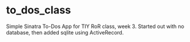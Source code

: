 to_dos_class
============

Simple Sinatra To-Dos App for TIY RoR class, week 3. Started out with no database, then added sqlite using ActiveRecord.
